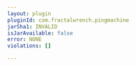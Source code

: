 ```yaml
---
layout: plugin
pluginId: com.fractalwrench.pingmachine
jarSha1: INVALID
isJarAvailable: false
error: NONE
violations: []

---
```

